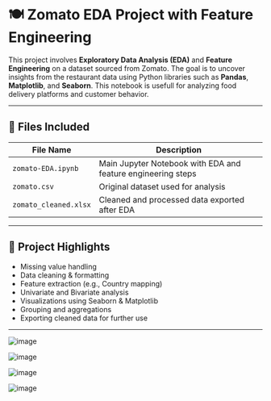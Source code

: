# 🍽️ Zomato EDA Project with Feature Engineering

This project involves **Exploratory Data Analysis (EDA)** and **Feature Engineering** on a dataset sourced from Zomato. The goal is to uncover insights from the restaurant data using Python libraries such as **Pandas**, **Matplotlib**, and **Seaborn**. This notebook is usefull for analyzing food delivery platforms and customer behavior.

---

## 📁 Files Included

| File Name                               | Description |
|----------------------------------------|-------------|
| `zomato-EDA.ipynb`  | Main Jupyter Notebook with EDA and feature engineering steps |
| `zomato.csv`                            | Original dataset used for analysis |
| `zomato_cleaned.xlsx`                  | Cleaned and processed data exported after EDA |

---

## 📌 Project Highlights

- Missing value handling
- Data cleaning & formatting
- Feature extraction (e.g., Country mapping)
- Univariate and Bivariate analysis
- Visualizations using Seaborn & Matplotlib
- Grouping and aggregations
- Exporting cleaned data for further use

---
![image](https://github.com/user-attachments/assets/c1fc1470-c7ff-4c44-ad98-aaf340e764b9)

![image](https://github.com/user-attachments/assets/acf26666-b11c-4670-a27d-ecc16d2fcdd0)

![image](https://github.com/user-attachments/assets/84205573-2ac0-4ee9-93a6-976b0cba5069)

![image](https://github.com/user-attachments/assets/b0f6b76b-0efd-4af5-bf5f-b9163a84c2cd)




